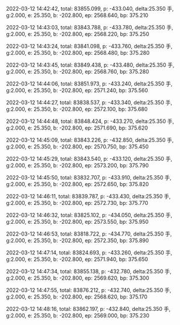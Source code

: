 2022-03-12 14:42:42, total: 83855.099, p: -433.040, delta:25.350 手, g:2.000, e: 25.350, b: -202.800, ep: 2568.640, bp: 375.210

2022-03-12 14:43:03, total: 83843.788, p: -433.780, delta:25.350 手, g:2.000, e: 25.350, b: -202.800, ep: 2568.220, bp: 375.250

2022-03-12 14:43:24, total: 83841.098, p: -433.760, delta:25.350 手, g:2.000, e: 25.350, b: -202.800, ep: 2568.480, bp: 375.280

2022-03-12 14:43:45, total: 83849.438, p: -433.480, delta:25.350 手, g:2.000, e: 25.350, b: -202.800, ep: 2568.760, bp: 375.280

2022-03-12 14:44:06, total: 83851.973, p: -433.240, delta:25.350 手, g:2.000, e: 25.350, b: -202.800, ep: 2571.240, bp: 375.560

2022-03-12 14:44:27, total: 83838.537, p: -433.340, delta:25.350 手, g:2.000, e: 25.350, b: -202.800, ep: 2572.100, bp: 375.680

2022-03-12 14:44:48, total: 83848.424, p: -433.270, delta:25.350 手, g:2.000, e: 25.350, b: -202.800, ep: 2571.690, bp: 375.620

2022-03-12 14:45:09, total: 83843.226, p: -432.850, delta:25.350 手, g:2.000, e: 25.350, b: -202.800, ep: 2570.750, bp: 375.450

2022-03-12 14:45:29, total: 83843.540, p: -433.120, delta:25.350 手, g:2.000, e: 25.350, b: -202.800, ep: 2573.200, bp: 375.790

2022-03-12 14:45:50, total: 83832.707, p: -433.910, delta:25.350 手, g:2.000, e: 25.350, b: -202.800, ep: 2572.650, bp: 375.820

2022-03-12 14:46:11, total: 83839.787, p: -433.430, delta:25.350 手, g:2.000, e: 25.350, b: -202.800, ep: 2572.730, bp: 375.770

2022-03-12 14:46:32, total: 83825.102, p: -434.050, delta:25.350 手, g:2.000, e: 25.350, b: -202.800, ep: 2573.550, bp: 375.950

2022-03-12 14:46:53, total: 83818.722, p: -434.770, delta:25.350 手, g:2.000, e: 25.350, b: -202.800, ep: 2572.350, bp: 375.890

2022-03-12 14:47:14, total: 83824.693, p: -433.260, delta:25.350 手, g:2.000, e: 25.350, b: -202.800, ep: 2571.940, bp: 375.650

2022-03-12 14:47:34, total: 83855.138, p: -432.780, delta:25.350 手, g:2.000, e: 25.350, b: -202.800, ep: 2569.620, bp: 375.300

2022-03-12 14:47:55, total: 83876.212, p: -432.740, delta:25.350 手, g:2.000, e: 25.350, b: -202.800, ep: 2568.620, bp: 375.170

2022-03-12 14:48:16, total: 83862.197, p: -432.840, delta:25.350 手, g:2.000, e: 25.350, b: -202.800, ep: 2569.000, bp: 375.230